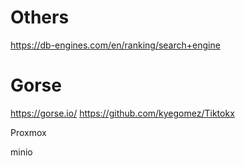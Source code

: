 # Others
https://db-engines.com/en/ranking/search+engine

# Gorse
https://gorse.io/
https://github.com/kyegomez/Tiktokx


Proxmox

minio
